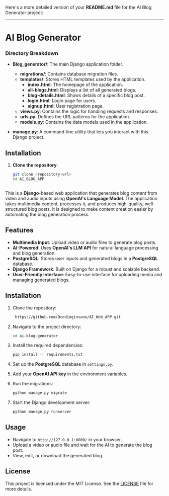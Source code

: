 Here's a more detailed version of your **README.md** file for the AI Blog Generator project:

---

# AI Blog Generator


### Directory Breakdown

- **Blog_generator/**: The main Django application folder.
  - **migrations/**: Contains database migration files.
  - **templates/**: Stores HTML templates used by the application.
    - **index.html**: The homepage of the application.
    - **all-blogs.html**: Displays a list of all generated blogs.
    - **blog-details.html**: Shows details of a specific blog post.
    - **login.html**: Login page for users.
    - **signup.html**: User registration page.
  - **views.py**: Contains the logic for handling requests and responses.
  - **urls.py**: Defines the URL patterns for the application.
  - **models.py**: Contains the data models used in the application.

- **manage.py**: A command-line utility that lets you interact with this Django project.

## Installation

1. **Clone the repository**:

   ```bash
   git clone <repository-url>
   cd AI_BLOG_APP



This is a **Django**-based web application that generates blog content from video and audio inputs using **OpenAI's Language Model**. The application takes multimedia content, processes it, and produces high-quality, well-structured blog posts. It is designed to make content creation easier by automating the blog generation process.

## Features

- **Multimedia Input**: Upload video or audio files to generate blog posts.
- **AI-Powered**: Uses **OpenAI's LLM API** for natural language processing and blog generation.
- **PostgreSQL**: Stores user inputs and generated blogs in a **PostgreSQL** database.
- **Django Framework**: Built on Django for a robust and scalable backend.
- **User-Friendly Interface**: Easy-to-use interface for uploading media and managing generated blogs.
  
## Installation

1. Clone the repository:

   ```bash
    https://github.com/Dcodinginsane/AI_Web_APP.git
   ```

2. Navigate to the project directory:

   ```bash
   cd ai-blog-generator
   ```

3. Install the required dependencies:

   ```bash
   pip install -r requirements.txt
   ```

4. Set up the **PostgreSQL** database in `settings.py`.

5. Add your **OpenAI API key** in the environment variables.

6. Run the migrations:

   ```bash
   python manage.py migrate
   ```

7. Start the Django development server:

   ```bash
   python manage.py runserver
   ```

## Usage

- Navigate to `http://127.0.0.1:8000/` in your browser.
- Upload a video or audio file and wait for the AI to generate the blog post.
- View, edit, or download the generated blog.

## License

This project is licensed under the MIT License. See the [LICENSE](LICENSE) file for more details.

